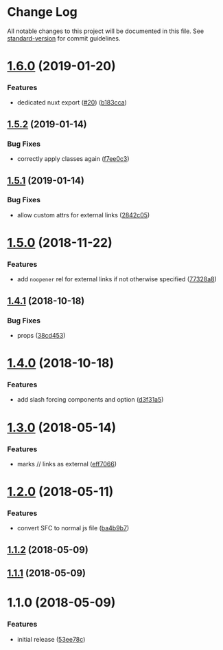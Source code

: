 # Change Log

All notable changes to this project will be documented in this file. See [standard-version](https://github.com/conventional-changelog/standard-version) for commit guidelines.

<a name="1.6.0"></a>
# [1.6.0](https://github.com/Developmint/vue-link/compare/v1.5.2...v1.6.0) (2019-01-20)


### Features

* dedicated nuxt export ([#20](https://github.com/Developmint/vue-link/issues/20)) ([b183cca](https://github.com/Developmint/vue-link/commit/b183cca))



<a name="1.5.2"></a>
## [1.5.2](https://github.com/Developmint/vue-link/compare/v1.5.1...v1.5.2) (2019-01-14)


### Bug Fixes

* correctly apply classes again ([f7ee0c3](https://github.com/Developmint/vue-link/commit/f7ee0c3))



<a name="1.5.1"></a>
## [1.5.1](https://github.com/Developmint/vue-link/compare/v1.5.0...v1.5.1) (2019-01-14)


### Bug Fixes

* allow custom attrs for external links ([2842c05](https://github.com/Developmint/vue-link/commit/2842c05))



<a name="1.5.0"></a>
# [1.5.0](https://github.com/Developmint/vue-link/compare/v1.4.1...v1.5.0) (2018-11-22)


### Features

* add `noopener` rel for external links if not otherwise specified ([77328a8](https://github.com/Developmint/vue-link/commit/77328a8))



<a name="1.4.1"></a>
## [1.4.1](https://github.com/Developmint/vue-link/compare/v1.4.0...v1.4.1) (2018-10-18)


### Bug Fixes

* props ([38cd453](https://github.com/Developmint/vue-link/commit/38cd453))



<a name="1.4.0"></a>
# [1.4.0](https://github.com/Developmint/vue-link/compare/v1.3.0...v1.4.0) (2018-10-18)


### Features

* add slash forcing components and option ([d3f31a5](https://github.com/Developmint/vue-link/commit/d3f31a5))



<a name="1.3.0"></a>
# [1.3.0](https://github.com/Developmint/vue-link/compare/v1.2.0...v1.3.0) (2018-05-14)


### Features

* marks // links as external ([eff7066](https://github.com/Developmint/vue-link/commit/eff7066))



<a name="1.2.0"></a>
# [1.2.0](https://github.com/Developmint/vue-link/compare/v1.1.2...v1.2.0) (2018-05-11)


### Features

* convert SFC to normal js file ([ba4b9b7](https://github.com/Developmint/vue-link/commit/ba4b9b7))



<a name="1.1.2"></a>
## [1.1.2](https://github.com/Developmint/vue-link/compare/v1.1.1...v1.1.2) (2018-05-09)



<a name="1.1.1"></a>
## [1.1.1](https://github.com/Developmint/vue-link/compare/v1.1.0...v1.1.1) (2018-05-09)



<a name="1.1.0"></a>
# 1.1.0 (2018-05-09)


### Features

* initial release ([53ee78c](https://github.com/Developmint/vue-link/commit/53ee78c))
